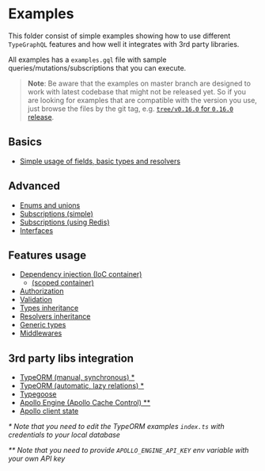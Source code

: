 # Examples

This folder consist of simple examples showing how to use different `TypeGraphQL` features and how well it integrates with 3rd party libraries.

All examples has a `examples.gql` file with sample queries/mutations/subscriptions that you can execute.

> **Note**: Be aware that the examples on master branch are designed to work with latest codebase that might not be released yet.
So if you are looking for examples that are compatible with the version you use, just browse the files by the git tag, e.g. [`tree/v0.16.0` for `0.16.0` release](https://github.com/19majkel94/type-graphql/tree/v0.16.0/examples).

## Basics

- [Simple usage of fields, basic types and resolvers](./simple-usage)

## Advanced

- [Enums and unions](./enums-and-unions)
- [Subscriptions (simple)](./simple-subscriptions)
- [Subscriptions (using Redis)](./redis-subscriptions)
- [Interfaces](./interfaces-inheritance)

## Features usage

- [Dependency injection (IoC container)](./using-container)
  - [(scoped container)](./using-scoped-container)
- [Authorization](./authorization)
- [Validation](./automatic-validation)
- [Types inheritance](./interfaces-inheritance)
- [Resolvers inheritance](./resolvers-inheritance)
- [Generic types](./generic-types)
- [Middlewares](./middlewares)

## 3rd party libs integration

- [TypeORM (manual, synchronous) \*](./typeorm-basic-usage)
- [TypeORM (automatic, lazy relations) \*](./typeorm-lazy-relations)
- [Typegoose](./typegoose)
- [Apollo Engine (Apollo Cache Control) \*\*](./apollo-engine)
- [Apollo client state](./apollo-client)

_\* Note that you need to edit the TypeORM examples `index.ts` with credentials to your local database_

_\*\* Note that you need to provide `APOLLO_ENGINE_API_KEY` env variable with your own API key_
